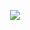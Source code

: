 <p align="center">
  <img src="https://i.pinimg.com/originals/6e/b3/c7/6eb3c775c064baff9b9f085e8f3f91d1.gif" />
</p>
